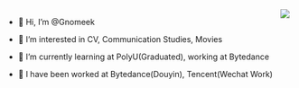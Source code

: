 <img align="right" src="https://github-readme-stats.vercel.app/api?username=Gnomeek&show_icons=true&icon_color=CE1D2D&text_color=718096&bg_color=ffffff&hide_title=true" align="right" style="margin-bottom: 20px;"/>

- 👋 Hi, I’m @Gnomeek

- 👀 I’m interested in CV, Communication Studies, Movies

- 🌱 I’m currently learning at PolyU(Graduated), working at Bytedance

- 💞️ I have been worked at Bytedance(Douyin), Tencent(Wechat Work)

<!---
Gnomeek/Gnomeek is a ✨ special ✨ repository because its `README.md` (this file) appears on your GitHub profile.
You can click the Preview link to take a look at your changes.
--->
